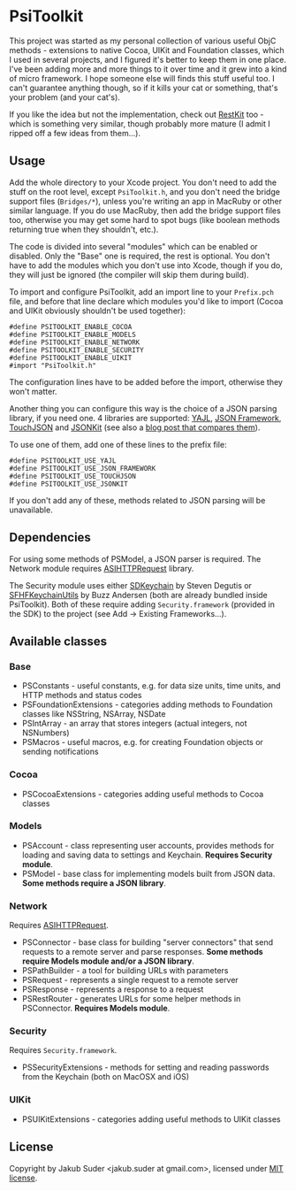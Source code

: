 # PsiToolkit

This project was started as my personal collection of various useful ObjC methods - extensions to native Cocoa, UIKit
and Foundation classes, which I used in several projects, and I figured it's better to keep them in one place. I've been
adding more and more things to it over time and it grew into a kind of micro framework. I hope someone else will finds
this stuff useful too. I can't guarantee anything though, so if it kills your cat or something, that's your problem
(and your cat's).

If you like the idea but not the implementation, check out [RestKit](https://github.com/twotoasters/RestKit) too - which
is something very similar, though probably more mature (I admit I ripped off a few ideas from them...).

## Usage

Add the whole directory to your Xcode project. You don't need to add the stuff on the root level, except `PsiToolkit.h`,
and you don't need the bridge support files (`Bridges/*`), unless you're writing an app in MacRuby or other similar
language. If you do use MacRuby, then add the bridge support files too, otherwise you may get some hard to spot bugs
(like boolean methods returning true when they shouldn't, etc.).

The code is divided into several "modules" which can be enabled or disabled. Only the "Base" one is required, the rest
is optional. You don't have to add the modules which you don't use into Xcode, though if you do, they will just be
ignored (the compiler will skip them during build).

To import and configure PsiToolkit, add an import line to your `Prefix.pch` file, and before that line declare
which modules you'd like to import (Cocoa and UIKit obviously shouldn't be used together):

    #define PSITOOLKIT_ENABLE_COCOA
    #define PSITOOLKIT_ENABLE_MODELS
    #define PSITOOLKIT_ENABLE_NETWORK
    #define PSITOOLKIT_ENABLE_SECURITY
    #define PSITOOLKIT_ENABLE_UIKIT
    #import "PsiToolkit.h"

The configuration lines have to be added before the import, otherwise they won't matter.

Another thing you can configure this way is the choice of a JSON parsing library, if you need one. 4 libraries are
supported: [YAJL](http://github.com/gabriel/yajl-objc), [JSON Framework](http://stig.github.com/json-framework),
[TouchJSON](https://github.com/schwa/TouchJSON) and [JSONKit](https://github.com/johnezang/JSONKit) (see also a
[blog post that compares them](http://psionides.jogger.pl/2010/12/12/cocoa-json-parsing-libraries-part-2)).

To use one of them, add one of these lines to the prefix file:

    #define PSITOOLKIT_USE_YAJL
    #define PSITOOLKIT_USE_JSON_FRAMEWORK
    #define PSITOOLKIT_USE_TOUCHJSON
    #define PSITOOLKIT_USE_JSONKIT

If you don't add any of these, methods related to JSON parsing will be unavailable.

## Dependencies

For using some methods of PSModel, a JSON parser is required. The Network module requires
[ASIHTTPRequest](http://allseeing-i.com/ASIHTTPRequest) library.

The Security module uses either [SDKeychain](https://github.com/sdegutis/SDKeychain) by Steven Degutis or
[SFHFKeychainUtils](https://github.com/ldandersen/scifihifi-iphone) by Buzz Andersen (both are already bundled inside
PsiToolkit). Both of these require adding `Security.framework` (provided in the SDK) to the project (see Add -> Existing
Frameworks...).

## Available classes

### Base

* PSConstants - useful constants, e.g. for data size units, time units, and HTTP methods and status codes
* PSFoundationExtensions - categories adding methods to Foundation classes like NSString, NSArray, NSDate
* PSIntArray - an array that stores integers (actual integers, not NSNumbers)
* PSMacros - useful macros, e.g. for creating Foundation objects or sending notifications

### Cocoa

* PSCocoaExtensions - categories adding useful methods to Cocoa classes

### Models

* PSAccount - class representing user accounts, provides methods for loading and saving data to settings and Keychain. **Requires Security module**.
* PSModel - base class for implementing models built from JSON data. **Some methods require a JSON library**.

### Network

Requires [ASIHTTPRequest](http://allseeing-i.com/ASIHTTPRequest).

* PSConnector - base class for building "server connectors" that send requests to a remote server and parse responses. **Some methods require Models module and/or a JSON library**.
* PSPathBuilder - a tool for building URLs with parameters
* PSRequest - represents a single request to a remote server
* PSResponse - represents a response to a request
* PSRestRouter - generates URLs for some helper methods in PSConnector. **Requires Models module**.

### Security

Requires `Security.framework`.

* PSSecurityExtensions - methods for setting and reading passwords from the Keychain (both on MacOSX and iOS)

### UIKit

* PSUIKitExtensions - categories adding useful methods to UIKit classes


## License

Copyright by Jakub Suder <jakub.suder at gmail.com>, licensed under
[MIT license](https://github.com/psionides/PsiToolkit/blob/master/MIT-LICENSE.txt).
